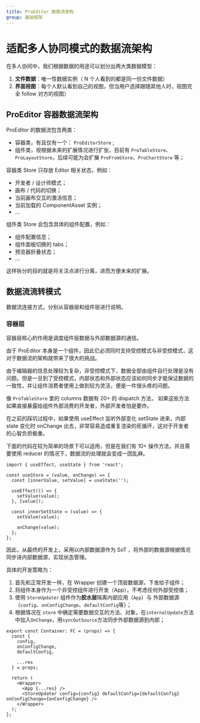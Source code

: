 ```yaml
---
title: ProEditor 数据流架构
group: 基础框架
---
```


# 适配多人协同模式的数据流架构

在多人协同中，我们根据数据的用途可以划分出两大类数据模型：

1. **文件数据**：唯一性数据实例（ N 个人看到的都是同一份文件数据）
2. **界面视图**：每个人默认看到自己的视图，但当用户选择跟随其他人时，视图完全 follow 对方的视图）

## ProEditor 容器数据流架构

ProEditor 的数据流包含两类：

- 容器类，有且仅有一个： `ProEditorStore` ;
- 组件类，视根据未来的扩展情况进行扩张，目前有 `ProTableStore`、`ProLayoutStore`，后续可能为会扩展 `ProFromStore`、`ProChartStore` 等；

容器类 Store 只存放 Editor 相关状态，例如：

- 开发者 / 设计师模式；
- 画布 / 代码的切换；
- 当前画布交互的激活信息；
- 当前加载的 ComponentAsset 实例；
- ...

组件类 Store 会包含具体的组件配置，例如：

- 组件配置信息；
- 组件面板切换的 tabs；
- 预览器折叠状态；
- ...

这样拆分的目的就是将关注点进行分离，进而方便未来的扩展。

## 数据流流转模式

数据流连接方式，分别从容器层和组件层进行说明。

### 容器层

容器层核心的作用是调度组件层数据与外部数据源的通信。

由于 ProEditor 本身是一个组件，因此它必须同时支持受控模式与非受控模式，这对于数据流的架构就带来了很大的挑战。

由于编辑器的信息处理较为复杂，非受控模式下，数据全部由组件自行处理是没有问题。但是一旦到了受控模式，内部状态和外部状态应该如何同步才能保证数据的一致性，并让组件消费者使用上做到较为灵活，便是一件很头疼的问题。

像 `ProTableStore` 里的 columns 数据有 20+ 的 dispatch 方法， 如果这些方法如果直接暴露给组件外部消费的开发者，外部开发者怕是要炸。

在之前的踩坑过程中，如果使用 useEffect 监听外部变化 setState 进来，内部 state 变化时 onChange 出去，非常容易造成重复渲染的死循环，这对于开发者的心智负担极重。

下面的代码在较为简单的场景下可以适用，但是在我们有 10+ 操作方法，并且需要使用 reducer 的情况下，数据流的处理就会变成一团乱麻。

```tsx | pure
import { useEffect, useState } from 'react';

const useStore = (value, onChange) => {
  const [innerValue, setValue] = useState('');

  useEffect(() => {
    setValue(value);
  }, [value]);

  const innerSetState = (value) => {
    setValue(value);

    onChange(value);
  };
};
```

因此，从最终的开发上，采用以内部数据源作为 SoT ，将外部的数据源根据情况同步进内部数据源，实现状态管理。

具体的开发策略为：

1. 首先和正常开发一样，在 Wrapper 创建一个顶层数据源，下发给子组件；
2. 将组件本身作为一个非受控组件进行开发（App），不考虑任何外部受控值；
3. 使用 `StoreUpdater` 组件作为**胶水层**隔离内部应用（`App`）与 外部数据源（`config`、`onConfigChange`、`defaultConfig`等）；
4. 根据情况在 `store` 中确定需要数据交互的方法、对象，在`internalUpdate`方法中加入`OnChange`，用`syncOutSource`方法同步外部数据源到内部；

```tsx | pure
export const Container: FC = (props) => {
  const {
    config,
    onConfigChange,
    defaultConfig,

    ...res
  } = props;

  return (
    <Wrapper>
      <App {...res} />
      <StoreUpdater config={config} defaultConfig={defaultConfig} onConfigChange={onConfigChange} />
    </Wrapper>
  );
};
```
